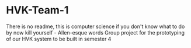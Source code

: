 HVK-Team-1
==========
There is no readme, this is computer science if you don't know what to do by now kill yourself - Allen-esque words
Group project for the prototyping of our HVK system to be built in semester 4
